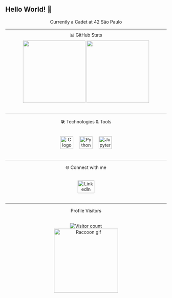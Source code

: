 ## Hello World! 👋

<p align="center">Currently a Cadet at 42 São Paulo</p>
<div style="line-height: 0.5;">
 <hr>
  <p align="center">📊 GitHub Stats</p>
 
</div>

<div align="center">
  <img src="https://github-readme-stats.vercel.app/api?username=GuilhermeGors&theme=Dark&show_icons=true" height="195px">
  <img src="https://github-readme-stats.vercel.app/api/top-langs/?username=GuilhermeGors&hide=html&layout=compact&theme=Dark" height="195px">
</div> 

<br> 
<hr>
<p align="center">🛠️ Technologies & Tools</p>
<br>

<div align="center">
  <img src="https://cdn.jsdelivr.net/gh/devicons/devicon/icons/c/c-original.svg" height="40" alt="C logo" />
  <img width="12" />
  <img src="https://cdn.jsdelivr.net/gh/devicons/devicon/icons/python/python-original.svg" height="40" alt="Python logo" />
  <img width="12" />
  <img src="https://cdn.jsdelivr.net/gh/devicons/devicon/icons/jupyter/jupyter-original.svg" height="40" alt="Jupyter logo" />
</div>

<br> 
<hr>
<p align="center">🌐 Connect with me</p>
<br>

<div align="center">
  <a href="https://www.linkedin.com/in/guilhermegors/" target="_blank">
    <img src="https://raw.githubusercontent.com/maurodesouza/profile-readme-generator/master/src/assets/icons/social/linkedin/default.svg" width="52" height="40" alt="LinkedIn logo" />
  </a>
</div>

<br> 
<hr>
<p align="center">Profile Visitors</p>
<br>

<div align="center">
  <img src="https://profile-counter.glitch.me/GuilhermeGors/count.svg?" alt="Visitor count" />
</div>

<div align="center">
  <img height="200" src="https://media.tenor.com/_7Fjti7kTzsAAAAM/raccoon-cute.gif" alt="Raccoon gif" />
</div>

